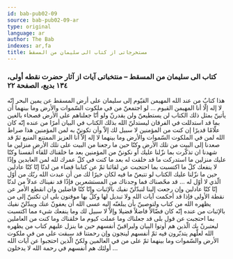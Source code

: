 ```yaml
---
id: bab-pub02-09
source: bab-pub02-09-ar
type: original
language: ar
author: The Bab
indexes: ar,fa
title: مستخرجاتى از كتاب الى سليمان من المسقط
---
```

### كتاب الى سليمان من المسقط – منتخباتى آيات از آثار حضرت نقطه أولى، ۱۳٤ بديع، الصفحة ۲۲

هذا كتابٌ من‏ عند الله المهيمن القيّوم إلى سليمان على أرض المسقط ‏عن يمين البحر إنّه لا ‏إله إلّا أنا المهيمن القيوم ... لو اجتمعنّ من في ملكوت السّموات والأرض وما بينهما أن يأتينّ بمثل ذلك الكتاب ‏لن ‏يستطيعنّ ولن يقدرنّ ولو أنّا جعلناهم على الأرض ‏فصحاء‏ بالغين بما قد استدللت في الفرقان ليستدلنّ الله بذلك الكتاب في البيان أمرًا من عنده إنّه كان علّامًا قديرًا إن كنت من المؤمنين‏ لا سبيل ‏لك إلاّ وأن تكوننّ به ‏لمن ‏المؤمنين ‏هذا‏ صراط ‏الله لمن ‏في ‏الملكوت السّموات والأرض وما بينهما لا إله إلاّ أنا العزيز الممتنع المنيع ثمّ قد صعدنا إلى البيت من تلك الأرض وكنّا حين ما رجعنا من البيت على تلك الأرض منزلين ما شهدنا ان تذکّرت بما نزّلنا عليك أو نكوننّ من المؤمنين بعد ما خلقناك للقاء أنفسنا وكنّا عليك منزلين ما استدركت ما قد خلقت له بعد ما كنت في كلّ عمرك لله لمن العابدين وإذًا لا ينفعك كلّ ما اكتسبت بما احتجبت عن لقائنا ثمّ عن كتابنا قضاء من لدنّا إنّا كنّا عادلين حين ما نزّلنا عليك الكتاب لو تتبعنّ ما فيه لكان خيرًا لك من أن عبدت الله ربّك من أوّل الّذي لا أوّل له ... قد محّصناك فما وجدناك من المستشعرين فإذًا قد نفيناك عدلاً من لدنّا إنّا كنّا عادلين وإن رجعت إلينا لنبدّلنّ نفيك بالإثبات وإنّا كنّا فاضلين وان انقطع الأمر عن نقطة الأولى فإذا قد أحكمت آيات الله ولا تبديل لها وكلّ بها موقنون بلى ان تكتبنّ إلى من يظهره الله من كتاب ولتوصينّ بأن يبلغنّه إليه عسى الله أن يعفونّ عنك ويبدّلنّ نفيك بالإثبات من عنده إنّه كان فضّالاً فاضلاً فضيلا وإلاّ لا سبيل لك وما ينفعك شيء مما‏ اكتسبت بما احتجبت عن قول بلى قد ‏جعلناك وما عملت كيوم ما خلقناك وما كنت من العاملين ليعتبرنّ بك الّذين هم أوتوا البيان وليراقبنّ أنفسهم‏ حين ‏ما ينزل ‏عليهم كتاب من يظهره الله لعلّهم يتدبّرون فيه ثمّ أنفسهم لينجون وإن ‏رحمتنا قد سبقت ‏على ‏من ‏في ‏ملكوت ‏الأرض ‏والسّموات ‏وما ‏بينهما ‏ثمّ ‏على ‏من ‏في العالمين ولكنّ الّذين احتجبوا عن آيات الله أولئك هم أنفسهم في رحمة الله لا يدخلون ...